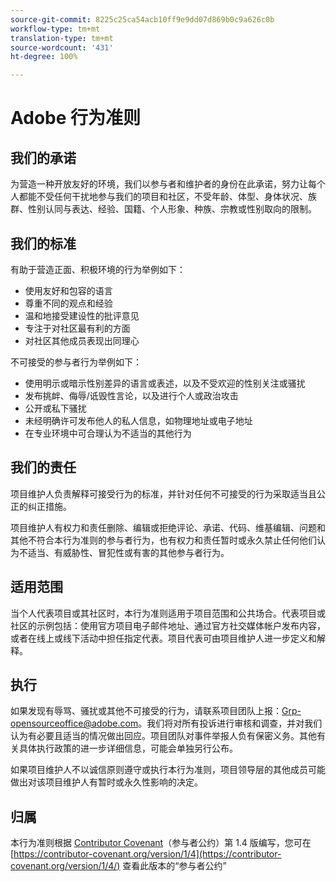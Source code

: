 ```yaml
---
source-git-commit: 8225c25ca54acb10ff9e9dd07d869b0c9a626c0b
workflow-type: tm+mt
translation-type: tm+mt
source-wordcount: '431'
ht-degree: 100%

---
```

# Adobe 行为准则

## 我们的承诺

为营造一种开放友好的环境，我们以参与者和维护者的身份在此承诺，努力让每个人都能不受任何干扰地参与我们的项目和社区，不受年龄、体型、身体状况、族群、性别认同与表达、经验、国籍、个人形象、种族、宗教或性别取向的限制。

## 我们的标准

有助于营造正面、积极环境的行为举例如下：

* 使用友好和包容的语言
* 尊重不同的观点和经验
* 温和地接受建设性的批评意见
* 专注于对社区最有利的方面
* 对社区其他成员表现出同理心

不可接受的参与者行为举例如下：

* 使用明示或暗示性别差异的语言或表述，以及不受欢迎的性别关注或骚扰
* 发布挑衅、侮辱/诋毁性言论，以及进行个人或政治攻击
* 公开或私下骚扰
* 未经明确许可发布他人的私人信息，如物理地址或电子地址
* 在专业环境中可合理认为不适当的其他行为

## 我们的责任

项目维护人负责解释可接受行为的标准，并针对任何不可接受的行为采取适当且公正的纠正措施。

项目维护人有权力和责任删除、编辑或拒绝评论、承诺、代码、维基编辑、问题和其他不符合本行为准则的参与者行为，也有权力和责任暂时或永久禁止任何他们认为不适当、有威胁性、冒犯性或有害的其他参与者行为。

## 适用范围

当个人代表项目或其社区时，本行为准则适用于项目范围和公共场合。代表项目或社区的示例包括：使用官方项目电子邮件地址、通过官方社交媒体帐户发布内容，或者在线上或线下活动中担任指定代表。项目代表可由项目维护人进一步定义和解释。

## 执行

如果发现有辱骂、骚扰或其他不可接受的行为，请联系项目团队上报：Grp-opensourceoffice@adobe.com。我们将对所有投诉进行审核和调查，并对我们认为有必要且适当的情况做出回应。项目团队对事件举报人负有保密义务。其他有关具体执行政策的进一步详细信息，可能会单独另行公布。

如果项目维护人不以诚信原则遵守或执行本行为准则，项目领导层的其他成员可能做出对该项目维护人有暂时或永久性影响的决定。

## 归属

本行为准则根据 [Contributor Covenant](https://contributor-covenant.org)（参与者公约）第 1.4 版编写，您可在 [https://contributor-covenant.org/version/1/4](https://contributor-covenant.org/version/1/4/) 查看此版本的“参与者公约”
